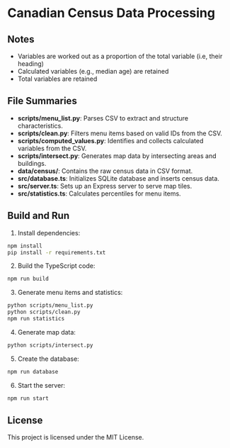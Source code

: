 # Canadian Census Data Processing

## Notes

-   Variables are worked out as a proportion of the total variable (i.e, their heading)
-   Calculated variables (e.g., median age) are retained
-   Total variables are retained

## File Summaries

-   **scripts/menu_list.py**: Parses CSV to extract and structure characteristics.
-   **scripts/clean.py**: Filters menu items based on valid IDs from the CSV.
-   **scripts/computed_values.py**: Identifies and collects calculated variables from the CSV.
-   **scripts/intersect.py**: Generates map data by intersecting areas and buildings.
-   **data/census/**: Contains the raw census data in CSV format.
-   **src/database.ts**: Initializes SQLite database and inserts census data.
-   **src/server.ts**: Sets up an Express server to serve map tiles.
-   **src/statistics.ts**: Calculates percentiles for menu items.

## Build and Run

1. Install dependencies:

```bash
npm install
pip install -r requirements.txt
```

2. Build the TypeScript code:

```bash
npm run build
```

3. Generate menu items and statistics:

```bash
python scripts/menu_list.py
python scripts/clean.py
npm run statistics
```

4. Generate map data:

```bash
python scripts/intersect.py
```

5. Create the database:

```bash
npm run database
```

6. Start the server:

```bash
npm run start
```

## License

This project is licensed under the MIT License.
